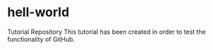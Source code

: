 # hell-world
Tutorial Repository
This tutorial has been created in order to test the functionality of GitHub.
